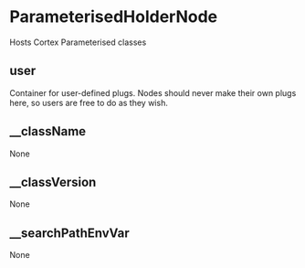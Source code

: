 # ParameterisedHolderNode

Hosts Cortex Parameterised classes

## user 

 Container for user-defined plugs. Nodes
should never make their own plugs here,
so users are free to do as they wish. 

## __className 

 None 

## __classVersion 

 None 

## __searchPathEnvVar 

 None 


